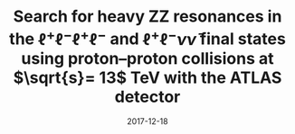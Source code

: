 ---
title: "Search for heavy ZZ resonances in the $\\ell ^+\\ell ^-\\ell ^+\\ell ^-$ and $\\ell ^+\\ell ^-\\nu \\bar{\\nu }$ final states using proton–proton collisions at $\\sqrt{s}= 13$   $\\text {TeV}$ with the ATLAS detector"
date: 2017-12-18
venue: Eur. Phys. J. C 78 (2018) 293
link: https://doi.org/10.1140/epjc/s10052-018-5686-3
inspire_id: 1643838
authors: ATLAS Collaboration
bibtex: '@article{ATLAS:2017tlw,\n archiveprefix = {arXiv},\n author = {},\n collaboration = {ATLAS},\n doi = {10.1140/epjc/s10052-018-5686-3},\n eprint = {1712.06386},\n journal = {Eur. Phys. J. C},\n number = {4},\n pages = {293},\n primaryclass = {hep-ex},\n reportnumber = {CERN-EP-2017-251},\n title = {{Search for heavy ZZ resonances in the $\\ell ^+\\ell ^-\\ell ^+\\ell ^-$ and $\\ell ^+\\ell ^-\\nu \\bar{\\nu }$ final states using proton\\textendash{}proton collisions at $\\sqrt{s}= 13$   $\\text {TeV}$ with the ATLAS detector}},\n volume = {78},\n year = {2018}\n}\n'
---